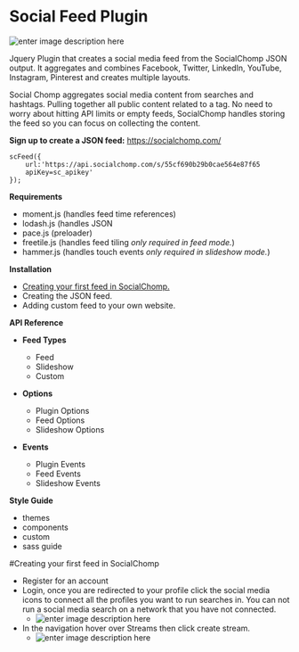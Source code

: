 # Social Feed Plugin
![enter image description here](https://lh3.googleusercontent.com/-P87pjQtgxb4/VnPMOzPK8KI/AAAAAAAADyA/b1K_iZ_Zb5M/s500/Screen+Shot+2015-12-18+at+4.04.16+AM.png "socialchomp feed")

Jquery Plugin that creates a social media feed from the SocialChomp JSON output. It aggregates and combines Facebook, Twitter, LinkedIn, YouTube, Instagram, Pinterest and creates multiple layouts.

Social Chomp aggregates social media content from searches and hashtags. Pulling together all public content related to a tag. No need to worry about hitting API limits or empty feeds, SocialChomp handles storing the feed so you can focus on collecting the content.

**Sign up to create a JSON feed:** https://socialchomp.com/

    scFeed({
	    url:'https://api.socialchomp.com/s/55cf690b29b0cae564e87f65
	    apiKey=sc_apikey'
	});
**Requirements**

 - moment.js (handles feed time references) 
 - lodash.js (handles JSON
 - pace.js (preloader) 
 - freetile.js (handles feed tiling *only required in feed mode.*)
 - hammer.js (handles touch events *only required in slideshow mode.*)

**Installation**

 - [Creating your first feed in SocialChomp.](https://github.com/SocialChomp/socialfeed_plugin#creating-your-first-feed-in-socialchomp)
 - Creating the JSON feed.
 - Adding custom feed to your own website.

**API Reference**

 - **Feed Types**
	 - Feed
	 - Slideshow
	 - Custom

 - **Options**
	 - Plugin Options
	 - Feed Options
	 - Slideshow Options

 - **Events**

	 - Plugin Events
	 - Feed Events
	 - Slideshow Events

**Style Guide**
	
 - themes
 - components
 - custom
 - sass guide

#Creating your first feed in SocialChomp

 - Register for an account
 - Login, once you are redirected to your profile click the social media icons to connect all the profiles you want to run searches in. You can not run a social media search on a network that you have not connected.
	 - ![enter image description here](https://lh3.googleusercontent.com/-89_PaF8HD_4/VnPXCVbwA7I/AAAAAAAADyU/JzFYxfviOV8/s500/Screen+Shot+2015-12-18+at+4.46.40+AM.png "Add profiles") 
 - In the navigation hover over Streams then click create stream.
	 -  ![enter image description here](https://lh3.googleusercontent.com/-sP44cqTjFrI/VnPY0BLuhII/AAAAAAAADyk/Dv23vCRa-24/s500/Screen+Shot+2015-12-18+at+4.53.29+AM.png "Create Stream")